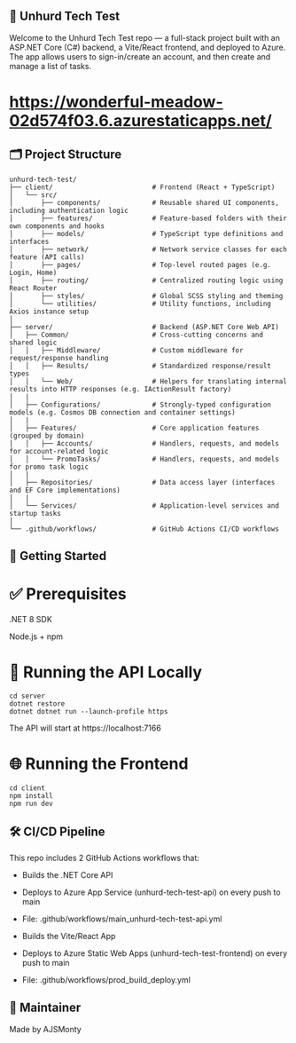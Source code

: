 ## 🎵 Unhurd Tech Test

Welcome to the Unhurd Tech Test repo — a full-stack project built with an ASP.NET Core (C#) backend, a Vite/React frontend, and deployed to Azure.
The app allows users to sign-in/create an account, and then create and manage a list of tasks.

# https://wonderful-meadow-02d574f03.6.azurestaticapps.net/

## 🗂️ Project Structure

```
unhurd-tech-test/
├── client/                         # Frontend (React + TypeScript)
│   └── src/
│       ├── components/             # Reusable shared UI components, including authentication logic
│       ├── features/               # Feature-based folders with their own components and hooks
│       ├── models/                 # TypeScript type definitions and interfaces
│       ├── network/                # Network service classes for each feature (API calls)
│       ├── pages/                  # Top-level routed pages (e.g. Login, Home)
│       ├── routing/                # Centralized routing logic using React Router
│       ├── styles/                 # Global SCSS styling and theming
│       └── utilities/              # Utility functions, including Axios instance setup
│
├── server/                         # Backend (ASP.NET Core Web API)
│   ├── Common/                     # Cross-cutting concerns and shared logic
│   │   ├── Middleware/             # Custom middleware for request/response handling
│   │   ├── Results/                # Standardized response/result types
│   │   └── Web/                    # Helpers for translating internal results into HTTP responses (e.g. IActionResult factory)
│   |
│   ├── Configurations/             # Strongly-typed configuration models (e.g. Cosmos DB connection and container settings)
│   |
│   ├── Features/                   # Core application features (grouped by domain)
│   │   ├── Accounts/               # Handlers, requests, and models for account-related logic
│   │   └── PromoTasks/             # Handlers, requests, and models for promo task logic
│   |
│   ├── Repositories/               # Data access layer (interfaces and EF Core implementations)
│   |
│   └── Services/                   # Application-level services and startup tasks
│
└── .github/workflows/              # GitHub Actions CI/CD workflows
```

## 🚀 Getting Started

# ✅ Prerequisites

.NET 8 SDK

Node.js + npm

# 🧪 Running the API Locally

```
cd server
dotnet restore
dotnet dotnet run --launch-profile https
```

The API will start at https://localhost:7166

# 🌐 Running the Frontend

```
cd client
npm install
npm run dev
```

## 🛠️ CI/CD Pipeline

This repo includes 2 GitHub Actions workflows that:

- Builds the .NET Core API
- Deploys to Azure App Service (unhurd-tech-test-api) on every push to main
- File: .github/workflows/main_unhurd-tech-test-api.yml

- Builds the Vite/React App
- Deploys to Azure Static Web Apps (unhurd-tech-test-frontend) on every push to main
- File: .github/workflows/prod_build_deploy.yml

## 🤝 Maintainer

Made by AJSMonty
